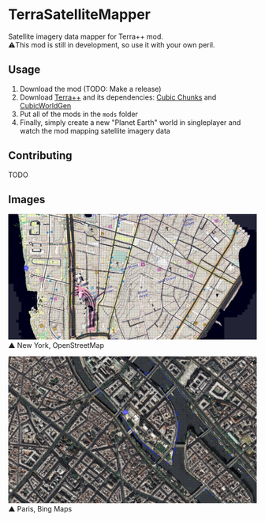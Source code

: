 # TerraSatelliteMapper
Satellite imagery data mapper for Terra++ mod.<br>
⚠️This mod is still in development, so use it with your own peril.

## Usage
 1. Download the mod (TODO: Make a release)
 2. Download [Terra++](https://www.curseforge.com/minecraft/mc-mods/terraplusplus) and its dependencies: [Cubic Chunks](https://www.curseforge.com/minecraft/mc-mods/opencubicchunks) and [CubicWorldGen](https://www.curseforge.com/minecraft/mc-mods/cubicworldgen)
 3. Put all of the mods in the `mods` folder
 4. Finally, simply create a new "Planet Earth" world in singleplayer and watch the mod mapping satellite imagery data

## Contributing
TODO

## Images

![newyork_image](.github/images/image_newyork.png)
▲ New York, OpenStreetMap

![paris_image](.github/images/image_paris.png)
▲ Paris, Bing Maps